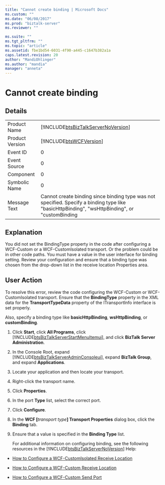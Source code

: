 ```yaml
---
title: "Cannot create binding | Microsoft Docs"
ms.custom: ""
ms.date: "06/08/2017"
ms.prod: "biztalk-server"
ms.reviewer: ""

ms.suite: ""
ms.tgt_pltfrm: ""
ms.topic: "article"
ms.assetid: fbe1bd54-6031-4f90-a445-c1647b382a1a
caps.latest.revision: 20
author: "MandiOhlinger"
ms.author: "mandia"
manager: "anneta"
---
```

# Cannot create binding
## Details  
  
|                 |                                                                                                                                                |
|-----------------|------------------------------------------------------------------------------------------------------------------------------------------------|
|  Product Name   |                               [!INCLUDE[btsBizTalkServerNoVersion](../includes/btsbiztalkservernoversion-md.md)]                               |
| Product Version |                                           [!INCLUDE[btsWCFVersion](../includes/btswcfversion-md.md)]                                           |
|    Event ID     |                                                                       0                                                                        |
|  Event Source   |                                                                       0                                                                        |
|    Component    |                                                                       0                                                                        |
|  Symbolic Name  |                                                                       0                                                                        |
|  Message Text   | Cannot create binding since binding type was not specified. Specify a binding type like "basicHttpBinding", "wsHttpBinding", or "customBinding |
  
## Explanation  
 You did not set the BindingType property in the code after configuring a WCF-Custom or a WCF-CustomIsolated transport. Or the problem could be in other code paths. You must have a value in the user interface for binding setting. Review your configuration and ensure that a binding type was chosen from the drop-down list in the receive location Properties area.  
  
## User Action  
 To resolve this error, review the code configuring the WCF-Custom or WCF-CustomIsolated transport. Ensure that the **BindingType** property in the XML data for the **TransportTypeData** property of the ITransportInfo interface is set properly.  
  
 Also, specify a binding type like **basicHttpBinding**, **wsHttpBinding**, or **customBinding**.  
  
1. Click **Start**, click **All Programs**, click [!INCLUDE[btsBizTalkServerStartMenuItemui](../includes/btsbiztalkserverstartmenuitemui-md.md)], and click **BizTalk Server Administration**.  
  
2. In the Console Root, expand [!INCLUDE[btsBizTalkServerAdminConsoleui](../includes/btsbiztalkserveradminconsoleui-md.md)], expand **BizTalk Group**, and expand  **Applications**.  
  
3. Locate your application and then locate your transport.  
  
4. Right-click the transport name.  
  
5. Click **Properties**.  
  
6. In the port **Type** list, select the correct port.  
  
7. Click **Configure**.  
  
8. In the **WCF [**<em>transport type</em>**] Transport Properties** dialog box, click the **Binding** tab.  
  
9. Ensure that a value is specified in the **Binding Type** list.  
  
   For additional information on configuring binding, see the following resources in the [!INCLUDE[btsBizTalkServerNoVersion](../includes/btsbiztalkservernoversion-md.md)] Help:  
  
-   [How to Configure a WCF-CustomIsolated Receive Location](../core/how-to-configure-a-wcf-customisolated-receive-location.md)  
  
-   [How to Configure a WCF-Custom Receive Location](../core/how-to-configure-a-wcf-custom-receive-location.md)  
  
-   [How to Configure a WCF-Custom Send Port](../core/how-to-configure-a-wcf-custom-send-port.md)